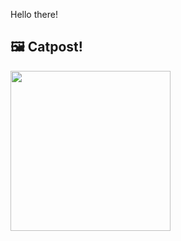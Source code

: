 Hello there!



## 🖼️ Catpost!

<sub>
    <img src="https://cdn2.thecatapi.com/images/e63.jpg" height="256">
</sub>

